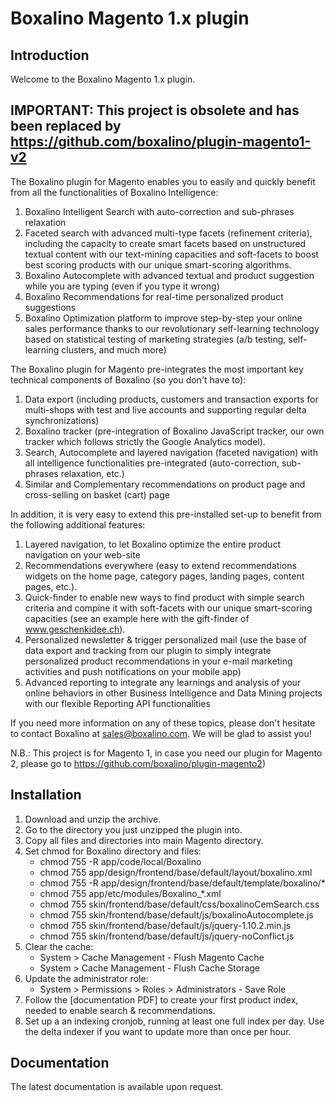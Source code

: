 # Boxalino Magento 1.x plugin

## Introduction

Welcome to the Boxalino Magento 1.x plugin.

## IMPORTANT: This project is obsolete and has been replaced by https://github.com/boxalino/plugin-magento1-v2

The Boxalino plugin for Magento enables you to easily and quickly benefit from all the functionalities of Boxalino Intelligence:

1. Boxalino Intelligent Search with auto-correction and sub-phrases relaxation
2. Faceted search with advanced multi-type facets (refinement criteria), including the capacity to create smart facets based on unstructured textual content with our text-mining capacities and soft-facets to boost best scoring products with our unique smart-scoring algorithms.
3. Boxalino Autocomplete with advanced textual and product suggestion while you are typing (even if you type it wrong)
4. Boxalino Recommendations for real-time personalized product suggestions
5. Boxalino Optimization platform to improve step-by-step your online sales performance thanks to our revolutionary self-learning technology based on statistical testing of marketing strategies (a/b testing, self-learning clusters, and much more)

The Boxalino plugin for Magento pre-integrates the most important key technical components of Boxalino (so you don't have to):

1. Data export (including products, customers and transaction exports for multi-shops with test and live accounts and supporting regular delta synchronizations)
2. Boxalino tracker (pre-integration of Boxalino JavaScript tracker, our own tracker which follows strictly the Google Analytics model).
3. Search, Autocomplete and layered navigation (faceted navigation) with all intelligence functionalities pre-integrated (auto-correction, sub-phrases relaxation, etc.)
4. Similar and Complementary recommendations on product page and cross-selling on basket (cart) page

In addition, it is very easy to extend this pre-installed set-up to benefit from the following additional features:

1. Layered navigation, to let Boxalino optimize the entire product navigation on your web-site
2. Recommendations everywhere (easy to extend recommendations widgets on the home page, category pages, landing pages, content pages, etc.).
3. Quick-finder to enable new ways to find product with simple search criteria and compine it with soft-facets with our unique smart-scoring capacities (see an example here with the gift-finder of www.geschenkidee.ch).
4. Personalized newsletter & trigger personalized mail (use the base of data export and tracking from our plugin to simply integrate personalized product recommendations in your e-mail marketing activities and push notifications on your mobile app)
5. Advanced reporting to integrate any learnings and analysis of your online behaviors in other Business Intelligence and Data Mining projects with our flexible Reporting API functionalities

If you need more information on any of these topics, please don't hesitate to contact Boxalino at sales@boxalino.com. We will be glad to assist you!

N.B.: This project is for Magento 1, in case you need our plugin for Magento 2, please go to https://github.com/boxalino/plugin-magento2)

## Installation

1. Download and unzip the archive.
2. Go to the directory you just unzipped the plugin into.
3. Copy all files and directories into main Magento directory.
4. Set chmod for Boxalino directory and files:
    * chmod 755 -R app/code/local/Boxalino
    * chmod 755 app/design/frontend/base/default/layout/boxalino.xml
    * chmod 755 -R app/design/frontend/base/default/template/boxalino/*
    * chmod 755 app/etc/modules/Boxalino_*.xml
    * chmod 755 skin/frontend/base/default/css/boxalinoCemSearch.css
    * chmod 755 skin/frontend/base/default/js/boxalinoAutocomplete.js
    * chmod 755 skin/frontend/base/default/js/jquery-1.10.2.min.js
    * chmod 755 skin/frontend/base/default/js/jquery-noConflict.js
5. Clear the cache:
    * System > Cache Management - Flush Magento Cache
    * System > Cache Management - Flush Cache Storage
6. Update the administrator role:
    * System > Permissions > Roles > Administrators - Save Role
7. Follow the [documentation PDF] to create your first product index, needed to enable search & recommendations.
8. Set up a an indexing cronjob, running at least one full index per day. Use the delta indexer if you want to update more than once per hour.

## Documentation

The latest documentation is available upon request.
